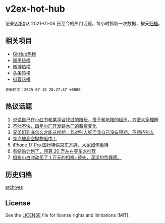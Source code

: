# v2ex-hot-hub

 记录[V2EX](https://www.v2ex.com/)从 2021-01-06 日至今的热门话题。每小时抓取一次数据，按天[归档](archives)。
 
 ## 相关项目

- [GitHub热榜](https://github.com/lonnyzhang423/github-hot-hub)
- [知乎热榜](https://github.com/lonnyzhang423/zhihu-hot-hub)
- [微博热榜](https://github.com/lonnyzhang423/weibo-hot-hub)
- [头条热榜](https://github.com/lonnyzhang423/toutiao-hot-hub)
- [抖音热榜](https://github.com/lonnyzhang423/douyin-hot-hub)


 `更新时间：2025-07-15 20:27:57 +0800`

## 热议话题

1. [说说自己在小红书和某平台找过的陪玩，搭子和地陪的经历。方便大家理解](https://www.v2ex.com/t/1145279)
1. [不吐不快，四年小厂开发跳大厂的薪资变化](https://www.v2ex.com/t/1145170)
1. [兄弟们到底怎么才能这样想：我对别人好但我自己没有预期，不期待别人](https://www.v2ex.com/t/1145207)
1. [差点被高空抛物砸中！](https://www.v2ex.com/t/1145239)
1. [iPhone 17 Pro 国行特供京东方屏，大家如何看待](https://www.v2ex.com/t/1145191)
1. [有结婚计划了，预算 20 万左右买车求推荐](https://www.v2ex.com/t/1145223)
1. [摄影小白冲动买了 1 万元的相机+镜头，深深的负罪感。](https://www.v2ex.com/t/1145332)

## 历史归档

[archives](archives)

## License

See the [LICENSE](LICENSE) file for license rights and limitations (MIT).
